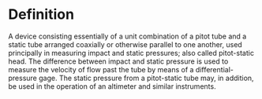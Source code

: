 # Definition

A device consisting essentially of a unit combination of a pitot tube
and a static tube arranged coaxially or otherwise parallel to one
another, used principally in measuring impact and static pressures; also
called pitot-static head. The difference between impact and static
pressure is used to measure the velocity of flow past the tube by means
of a differential-pressure gage. The static pressure from a pitot-static
tube may, in addition, be used in the operation of an altimeter and
similar instruments.
